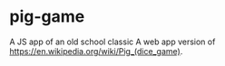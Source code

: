 # pig-game
A JS app of an old school classic
A web app version of https://en.wikipedia.org/wiki/Pig_(dice_game).
